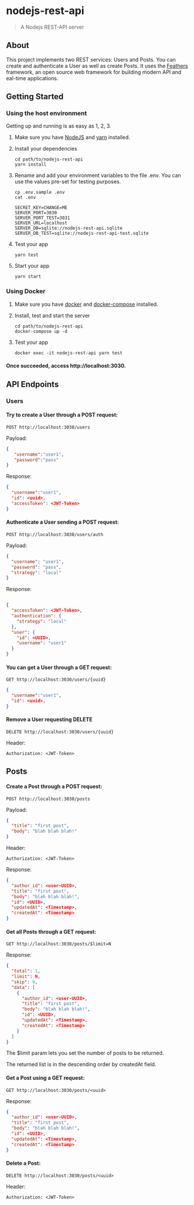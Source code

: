 # nodejs-rest-api

> A Nodejs REST-API server

## About

This project implements two REST services: Users and Posts. You can create and authenticate a User as well as create 
 Posts. It uses the [Feathers](http://feathersjs.com) framework, an open source web framework for building modern API and eal-time applications.

## Getting Started

### Using the host environment

Getting up and running is as easy as 1, 2, 3.

1. Make sure you have [NodeJS](https://nodejs.org/) and [yarn](https://yarnpkg.com/) installed.
2. Install your dependencies

    ```
    cd path/to/nodejs-rest-api
    yarn install
    ```
3. Rename and add your environment variables to the file .env. You can use the values pre-set for testing purposes.
    ```
    cp .env.sample .env
    cat .env
    ```  
    ```
    SECRET_KEY=CHANGE=ME
    SERVER_PORT=3030
    SERVER_PORT_TEST=3031
    SERVER_URL=localhost
    SERVER_DB=sqlite://nodejs-rest-api.sqlite
    SERVER_DB_TEST=sqlite://nodejs-rest-api-test.sqlite
    ```
4. Test your app

    ```
    yarn test
    ```

5. Start your app

    ```
    yarn start
    ```
   
### Using Docker

1. Make sure you have [docker](https://docs.docker.com/engine/install/) and [docker-compose](https://docs.docker.com/compose/install/) installed.

2. Install, test and start the server
    ```
    cd path/to/nodejs-rest-api
    docker-compose up -d
    ```
3. Test your app
   ```
   docker exec -it nodejs-rest-api yarn test
   ```

#### Once succeeded, access http://localhost:3030.

## API Endpoints
### Users
#### Try to create a User through a POST request:

```
POST http://localhost:3030/users
```
    
Payload:

```json
{ 
   "username":"user1",
   "password":"pass"
}
```
Response:

```json
{ 
  "username":"user1",
  "id": <uuid>,
  "accessToken": <JWT-Token>
}
```

#### Authenticate a User sending a POST request:
```
POST http://localhost:3030/users/auth
```
Payload:
```json
{
  "username": "user1",
  "password": "pass",
  "strategy": "local"
}
```
Response:
```json

{
  "accessToken": <JWT-Token>,
  "authentication": {
    "strategy": "local"
  },
  "user": {
    "id": <UUID>,
    "username": "user1"
  }
}
```

#### You can get a User through a GET request:
```
GET http://localhost:3030/users/{uuid}
```
```json
{ 
  "username":"user1",
  "id": <uuid>,
}
```

#### Remove a User requesting DELETE

```
DELETE http://localhost:3030/users/{uuid}
```
Header:
```
Authorization: <JWT-Token>
```
## Posts
#### Create a Post through a POST request:
```
POST http://localhost:3030/posts
```
Payload:
```json
{
  "title": "first post",
  "body": "blah blah blah!"
}
```
Header:
```
Authorization: <JWT-Token>
```

Response:
```json
{
  "author_id": <user-UUID>,
  "title": "first post",
  "body": "blah blah blah!",
  "id": <UUID>,
  "updatedAt": <Timestamp>,
  "createdAt": <Timestamp>
}
```

#### Get all Posts through a GET request:
```
GET http://localhost:3030/posts/$limit=N
```

Response:
```json
{
  "total": 1,
  "limit": N,
  "skip": 0,
  "data": [
    {
      "author_id": <user-UUID>,
      "title": "first post",
      "body": "blah blah blah!",
      "id": <UUID>,
      "updatedAt": <Timestamp>,
      "createdAt": <Timestamp>
    }
  ]
}
```

The $limit param lets you set the number of posts to be returned.

The returned list is in the descending order by createdAt field.

#### Get a Post using a GET request:
```
GET http://localhost:3030/posts/<uuid>
```

Response:
```json
{
  "author_id": <user-UUID>,
  "title": "first post",
  "body": "blah blah blah!",
  "id": <UUID>,
  "updatedAt": <Timestamp>,
  "createdAt": <Timestamp>
}
```

#### Delete a Post:
```
DELETE http://localhost:3030/posts/<uuid>
```
Header:
```
Authorization: <JWT-Token>
```
